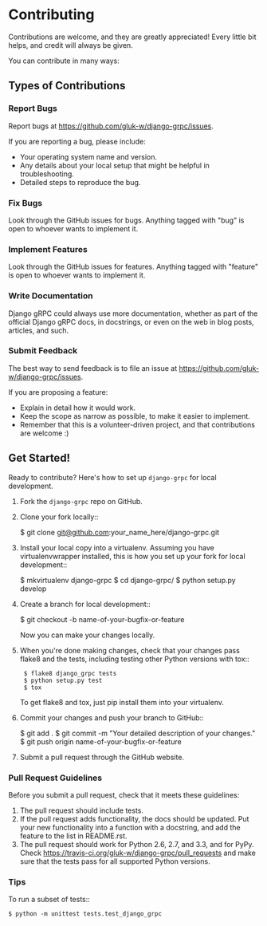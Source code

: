 # Contributing

Contributions are welcome, and they are greatly appreciated! Every
little bit helps, and credit will always be given.

You can contribute in many ways:

## Types of Contributions

### Report Bugs

Report bugs at https://github.com/gluk-w/django-grpc/issues.

If you are reporting a bug, please include:

* Your operating system name and version.
* Any details about your local setup that might be helpful in troubleshooting.
* Detailed steps to reproduce the bug.

### Fix Bugs

Look through the GitHub issues for bugs. Anything tagged with "bug"
is open to whoever wants to implement it.

### Implement Features

Look through the GitHub issues for features. Anything tagged with "feature"
is open to whoever wants to implement it.

### Write Documentation

Django gRPC could always use more documentation, whether as part of the
official Django gRPC docs, in docstrings, or even on the web in blog posts,
articles, and such.

### Submit Feedback

The best way to send feedback is to file an issue at https://github.com/gluk-w/django-grpc/issues.

If you are proposing a feature:

* Explain in detail how it would work.
* Keep the scope as narrow as possible, to make it easier to implement.
* Remember that this is a volunteer-driven project, and that contributions
  are welcome :)

## Get Started!

Ready to contribute? Here's how to set up `django-grpc` for local development.

1. Fork the `django-grpc` repo on GitHub.
2. Clone your fork locally::

    $ git clone git@github.com:your_name_here/django-grpc.git

3. Install your local copy into a virtualenv. Assuming you have virtualenvwrapper installed, this is how you set up your fork for local development::

    $ mkvirtualenv django-grpc
    $ cd django-grpc/
    $ python setup.py develop

4. Create a branch for local development::

    $ git checkout -b name-of-your-bugfix-or-feature

   Now you can make your changes locally.

5. When you're done making changes, check that your changes pass flake8 and the
   tests, including testing other Python versions with tox::

        $ flake8 django_grpc tests
        $ python setup.py test
        $ tox

   To get flake8 and tox, just pip install them into your virtualenv.

6. Commit your changes and push your branch to GitHub::

    $ git add .
    $ git commit -m "Your detailed description of your changes."
    $ git push origin name-of-your-bugfix-or-feature

7. Submit a pull request through the GitHub website.

### Pull Request Guidelines

Before you submit a pull request, check that it meets these guidelines:

1. The pull request should include tests.
2. If the pull request adds functionality, the docs should be updated. Put
   your new functionality into a function with a docstring, and add the
   feature to the list in README.rst.
3. The pull request should work for Python 2.6, 2.7, and 3.3, and for PyPy. Check
   https://travis-ci.org/gluk-w/django-grpc/pull_requests
   and make sure that the tests pass for all supported Python versions.

### Tips

To run a subset of tests::

    $ python -m unittest tests.test_django_grpc
